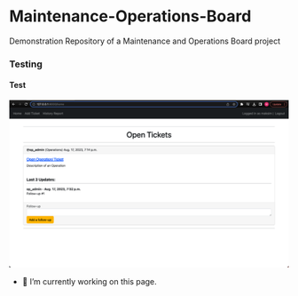# Maintenance-Operations-Board
Demonstration Repository of a Maintenance and Operations  Board project
### Testing
#### Test
![alt text](./images/home.png)

- 🔭 I’m currently working on this page. 




